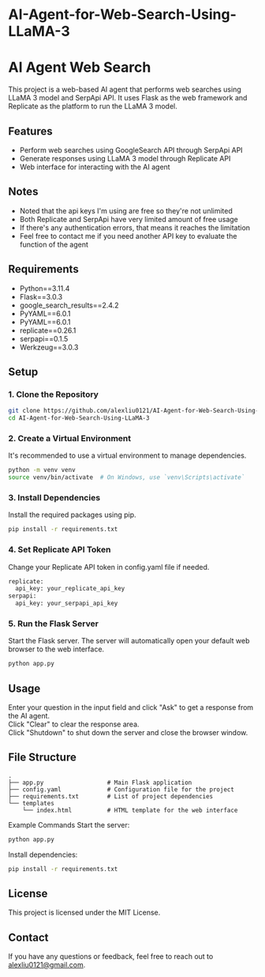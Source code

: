 # AI-Agent-for-Web-Search-Using-LLaMA-3

# AI Agent Web Search

This project is a web-based AI agent that performs web searches using LLaMA 3 model and SerpApi API. It uses Flask as the web framework and Replicate as the platform to run the LLaMA 3 model.

## Features

- Perform web searches using GoogleSearch API through SerpApi API
- Generate responses using LLaMA 3 model through Replicate API
- Web interface for interacting with the AI agent

## Notes

- Noted that the api keys I'm using are free so they're not unlimited
- Both Replicate and SerpApi have very limited amount of free usage
- If there's any authentication errors, that means it reaches the limitation
- Feel free to contact me if you need another API key to evaluate the function of the agent

## Requirements

- Python==3.11.4
- Flask==3.0.3
- google_search_results==2.4.2
- PyYAML==6.0.1
- PyYAML==6.0.1
- replicate==0.26.1
- serpapi==0.1.5
- Werkzeug==3.0.3

## Setup

### 1. Clone the Repository

```bash
git clone https://github.com/alexliu0121/AI-Agent-for-Web-Search-Using-LLaMA-3.git
cd AI-Agent-for-Web-Search-Using-LLaMA-3
```

### 2. Create a Virtual Environment
It's recommended to use a virtual environment to manage dependencies.

```bash
python -m venv venv
source venv/bin/activate  # On Windows, use `venv\Scripts\activate`
```

### 3. Install Dependencies
Install the required packages using pip.

```bash
pip install -r requirements.txt
```

### 4. Set Replicate API Token
Change your Replicate API token in config.yaml file if needed.<br>

```bash
replicate:
  api_key: your_replicate_api_key
serpapi:
  api_key: your_serpapi_api_key
```

### 5. Run the Flask Server
Start the Flask server. The server will automatically open your default web browser to the web interface.

```bash
python app.py
```

## Usage
Enter your question in the input field and click "Ask" to get a response from the AI agent.<br>
Click "Clear" to clear the response area.<br>
Click "Shutdown" to shut down the server and close the browser window.<br>

## File Structure
```plaintext
.
├── app.py                  # Main Flask application
├── config.yaml             # Configuration file for the project
├── requirements.txt        # List of project dependencies
└── templates
    └── index.html          # HTML template for the web interface
```

Example Commands
Start the server:
```bash
python app.py
```
Install dependencies:
```bash
pip install -r requirements.txt
```
## License
This project is licensed under the MIT License.

## Contact
If you have any questions or feedback, feel free to reach out to alexliu0121@gmail.com.
